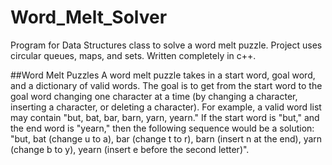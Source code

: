 # Word_Melt_Solver
Program for Data Structures class to solve a word melt puzzle. Project uses circular queues, maps, and sets. Written completely in c++.

##Word Melt Puzzles
A word melt puzzle takes in a start word, goal word, and a dictionary of valid words. The goal is to get from the start word to the goal word changing one character at a time (by changing a character, inserting a character, or deleting a character). For example, a valid word list may contain "but, bat, bar, barn, yarn, yearn." If the start word is "but," and the end word is "yearn," then the following sequence would be a solution: "but, bat (change u to a), bar (change t to r), barn (insert n at the end), yarn (change b to y), yearn (insert e before the second letter)".


